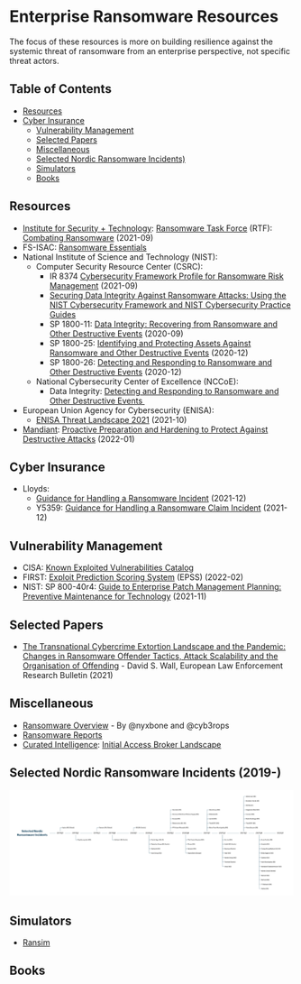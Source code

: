 # Enterprise Ransomware Resources
The focus of these resources is more on building resilience against the systemic threat of ransomware from an enterprise perspective, not specific threat actors.
## Table of Contents
* [Resources]()
 * [Cyber Insurance]()
   * [Vulnerability Management]()
   * [Selected Papers]()
   * [Miscellaneous]()
   * [Selected Nordic Ransomware Incidents)]()
   * [Simulators]()
   * [Books]()
## Resources
* [Institute for Security + Technology](https://securityandtechnology.org/): [Ransomware Task Force](https://securityandtechnology.org/ransomwaretaskforce/) (RTF): [Combating Ransomware](https://securityandtechnology.org/ransomwaretaskforce/report/) (2021-09)
* FS-ISAC: [Ransomware Essentials](https://www.fsisac.com/ransomware-essentials)
* National Institute of Science and Technology (NIST):
	* Computer Security Resource Center (CSRC):
		- IR 8374 [Cybersecurity Framework Profile for Ransomware Risk Management](https://csrc.nist.gov/publications/detail/nistir/8374/draft) (2021-09)
		- [Securing Data Integrity Against Ransomware Attacks: Using the NIST Cybersecurity Framework and NIST Cybersecurity Practice Guides](https://csrc.nist.gov/publications/detail/white-paper/2020/10/01/securing-data-integrity-against-ransomware-attacks/draft)
		- SP 1800-11: [Data Integrity: Recovering from Ransomware and Other Destructive Events](https://csrc.nist.gov/publications/detail/sp/1800-11/final) (2020-09)
		- SP 1800-25: [Identifying and Protecting Assets Against Ransomware and Other Destructive Events](https://csrc.nist.gov/publications/detail/sp/1800-25/final) (2020-12)
		- SP 1800-26: [Detecting and Responding to Ransomware and Other Destructive Events](https://csrc.nist.gov/publications/detail/sp/1800-26/final) (2020-12)
	* National Cybersecurity Center of Excellence (NCCoE):
		- Data Integrity: [Detecting and Responding to Ransomware and Other Destructive Events ](https://www.nccoe.nist.gov/data-integrity-detecting-and-responding-ransomware-and-other-destructive-events)
* European Union Agency for Cybersecurity (ENISA):
	- [ENISA Threat Landscape 2021](https://www.enisa.europa.eu/publications/enisa-threat-landscape-2021) (2021-10)
* [Mandiant](https://www.mandiant.com/): [Proactive Preparation and Hardening to Protect Against Destructive Attacks](https://www.mandiant.com/resources/protect-against-destructive-attacks) (2022-01)
## Cyber Insurance
* Lloyds:
	- [Guidance for Handling a Ransomware Incident](https://www.lmalloyds.com/LMA/News/Blog/guidance_101221.aspx) (2021-12)
	- Y5359: [Guidance for Handling a Ransomware Claim Incident](https://assets.lloyds.com/media/152f8157-8c79-42b1-8a41-792b3dbc88dd/Y5359-Guidance-for-handling-a-ransomware-claim-incident.pdf) (2021-12)
## Vulnerability Management 
* CISA: [Known Exploited Vulnerabilities Catalog](https://www.cisa.gov/known-exploited-vulnerabilities-catalog)
* FIRST: [Exploit Prediction Scoring System](https://www.first.org/epss/) (EPSS) (2022-02)
 * NIST: SP 800-40r4: [Guide to Enterprise Patch Management Planning: Preventive Maintenance for Technology](https://csrc.nist.gov/publications/detail/sp/800-40/rev-4/draft) (2021-11)
## Selected Papers
* [The Transnational Cybercrime Extortion Landscape and the Pandemic: Changes in Ransomware Offender Tactics, Attack Scalability and the Organisation of Offending](https://papers.ssrn.com/sol3/papers.cfm?abstract_id=3908159) - David S. Wall, European Law Enforcement Research Bulletin (2021)
## Miscellaneous
  * [Ransomware Overview](https://docs.google.com/spreadsheets/d/1TWS238xacAto-fLKh1n5uTsdijWdCEsGIM0Y0Hvmc5g/pubhtml) - By @nyxbone and @cyb3rops
 * [Ransomware Reports](https://github.com/d4rk-d4nph3/Ransomware-Reports)
* [Curated Intelligence](https://www.curatedintel.org/): [Initial Access Broker Landscape](https://github.com/curated-intel/Initial-Access-Broker-Landscape)
## Selected Nordic Ransomware Incidents (2019-)
![Selected Nordic Ransomware Incidents](https://github.com/oddbjorn/ransomware/blob/main/Selected%20Nordic%20Ransomware%20Incidents.png)
## Simulators
- [Ransim](https://id-ransomware.malwarehunterteam.com/)
## Books
